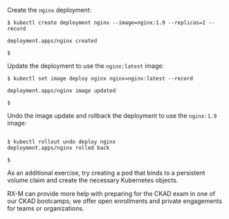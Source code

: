 <!-- CKAD Self-Study Mod 3 -->

Create the <code>nginx</code> deployment:

<pre class="wp-block-code"><code>$ kubectl create deployment nginx --image=nginx:1.9 --replicas=2 --record

deployment.apps/nginx created

$
</code></pre>

Update the deployment to use the <code>nginx:latest</code> image:

<pre class="wp-block-code"><code>$ kubectl set image deploy nginx nginx=nginx:latest --record

deployment.apps/nginx image updated

$
</code></pre>

Undo the image update and rollback the deployment to use the <code>nginx:1.9</code> image:

<pre class="wp-block-code"><code>
$ kubectl rollout undo deploy nginx
deployment.apps/nginx rolled back

$
</code></pre>


As an additional exercise, try creating a pod that binds to a persistent volume claim and create the necessary Kubernetes objects.

RX-M can provide more help with preparing for the CKAD exam in one of our CKAD bootcamps; we offer open enrollments and private engagements for teams or organizations.
